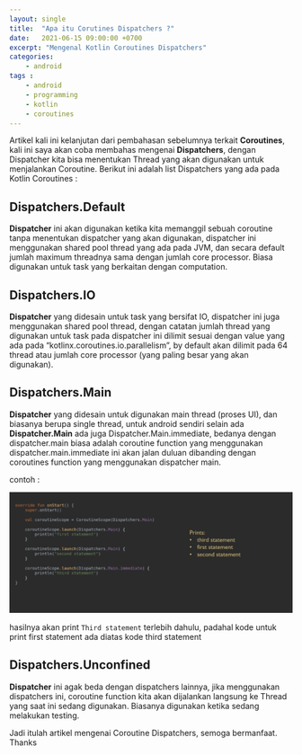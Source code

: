 ```yaml
---
layout: single
title:  "Apa itu Corutines Dispatchers ?"
date:   2021-06-15 09:00:00 +0700
excerpt: "Mengenal Kotlin Coroutines Dispatchers"
categories: 
    - android
tags : 
    - android
    - programming
    - kotlin
    - coroutines
---
```


Artikel kali ini kelanjutan dari pembahasan sebelumnya terkait **Coroutines**, kali ini saya akan coba membahas mengenai 
**Dispatchers**, dengan Dispatcher kita bisa menentukan Thread yang akan digunakan untuk menjalankan Coroutine. Berikut ini adalah list Dispatchers yang ada pada Kotlin Coroutines :

## Dispatchers.Default

**Dispatcher** ini akan digunakan ketika kita memanggil sebuah coroutine tanpa menentukan dispatcher yang akan digunakan, dispatcher ini menggunakan shared pool thread yang ada pada JVM, dan secara default jumlah maximum threadnya sama dengan jumlah core processor. Biasa digunakan untuk task yang berkaitan dengan computation.

## Dispatchers.IO

**Dispatcher** yang didesain untuk task yang bersifat IO, dispatcher ini juga menggunakan shared pool thread, dengan catatan jumlah thread yang digunakan untuk task pada dispatcher ini dilimit sesuai dengan value yang ada pada “kotlinx.coroutines.io.parallelism”, by default akan dilimit pada 64 thread atau jumlah core processor (yang paling besar yang akan digunakan).

## Dispatchers.Main

**Dispatcher** yang didesain untuk digunakan main thread (proses UI), dan biasanya berupa single thread, untuk android sendiri selain ada **Dispatcher.Main** ada juga Dispatcher.Main.immediate, bedanya dengan dispatcher.main biasa adalah coroutine function yang menggunakan dispatcher.main.immediate ini akan jalan duluan dibanding dengan coroutines function yang menggunakan dispatcher main.

contoh :

![Dispatchers.Main.Immediate](/assets/images/coroutines/dispatchermain_immediate.png)

hasilnya akan print `Third statement` terlebih dahulu, padahal kode untuk print first statement ada diatas kode third statement

## Dispatchers.Unconfined

**Dispatcher** ini agak beda dengan dispatchers lainnya, jika menggunakan dispatchers ini, coroutine function kita akan dijalankan langsung ke Thread yang saat ini sedang digunakan. Biasanya digunakan ketika sedang melakukan testing.



Jadi itulah artikel mengenai Coroutine Dispatchers, semoga bermanfaat.
Thanks